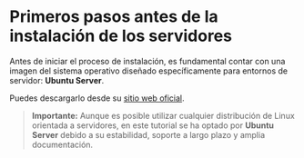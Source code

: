 # Primeros pasos antes de la instalación de los servidores

Antes de iniciar el proceso de instalación, es fundamental contar con una imagen del sistema operativo diseñado específicamente para entornos de servidor: **Ubuntu Server**.

Puedes descargarlo desde su [sitio web oficial](https://ubuntu.com/download/server "Descargar Ubuntu Server").

> **Importante:** Aunque es posible utilizar cualquier distribución de Linux orientada a servidores, en este tutorial se ha optado por **Ubuntu Server** debido a su estabilidad, soporte a largo plazo y amplia documentación.
